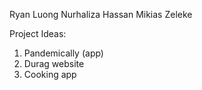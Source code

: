 Ryan Luong
Nurhaliza Hassan
Mikias Zeleke

Project Ideas:
1. Pandemically (app)
2. Durag website
3. Cooking app
